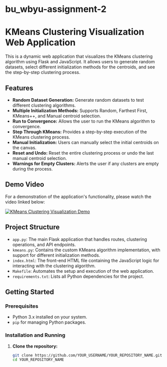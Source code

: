 # bu_wbyu-assignment-2
# KMeans Clustering Visualization Web Application

This is a dynamic web application that visualizes the KMeans clustering algorithm using Flask and JavaScript. It allows users to generate random datasets, select different initialization methods for the centroids, and see the step-by-step clustering process.

## Features
- **Random Dataset Generation:** Generate random datasets to test different clustering algorithms.
- **Multiple Initialization Methods:** Supports Random, Farthest First, KMeans++, and Manual centroid selection.
- **Run to Convergence:** Allows the user to run the KMeans algorithm to convergence.
- **Step Through KMeans:** Provides a step-by-step execution of the KMeans clustering process.
- **Manual Initialization:** Users can manually select the initial centroids on the canvas.
- **Reset and Undo:** Reset the entire clustering process or undo the last manual centroid selection.
- **Warnings for Empty Clusters:** Alerts the user if any clusters are empty during the process.

## Demo Video
For a demonstration of the application's functionality, please watch the video linked below:

[![KMeans Clustering Visualization Demo](https://youtu.be/Y-4Mm76Eyew)](https://youtu.be/Y-4Mm76Eyew)

## Project Structure
- `app.py`: The main Flask application that handles routes, clustering operations, and API endpoints.
- `kmeans.py`: Contains the custom KMeans algorithm implementation, with support for different initialization methods.
- `index.html`: The front-end HTML file containing the JavaScript logic for interacting with the clustering algorithm.
- `Makefile`: Automates the setup and execution of the web application.
- `requirements.txt`: Lists all Python dependencies for the project.

## Getting Started
### Prerequisites
- Python 3.x installed on your system.
- `pip` for managing Python packages.

### Installation and Running
1. **Clone the repository:**
   ```bash
   git clone https://github.com/YOUR_USERNAME/YOUR_REPOSITORY_NAME.git
   cd YOUR_REPOSITORY_NAME
